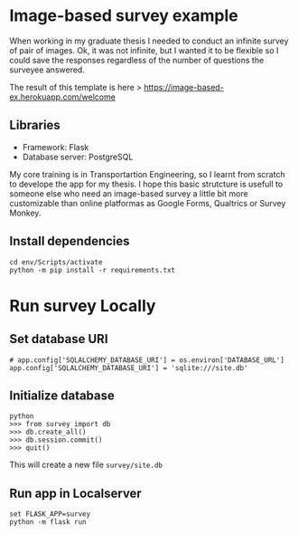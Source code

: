 # Image-based survey example

When working in my graduate thesis I needed to conduct an infinite survey of pair of images. Ok, it was not infinite, but I wanted it to be flexible so I could save the responses regardless of the number of questions the surveyee answered.

The result of this template is here > https://image-based-ex.herokuapp.com/welcome

## Libraries

* Framework: Flask
* Database server: PostgreSQL

My core training is in Transportartion Engineering, so I learnt from scratch to develope the app for my thesis. I hope this basic strutcture is usefull to someone else who need an image-based survey a little bit more customizable than online platformas as Google Forms, Qualtrics or Survey Monkey.

## Install dependencies
```
cd env/Scripts/activate
python -m pip install -r requirements.txt
```


# Run survey Locally
## Set database URI
```
# app.config['SQLALCHEMY_DATABASE_URI'] = os.environ['DATABASE_URL']
app.config['SQLALCHEMY_DATABASE_URI'] = 'sqlite:///site.db'
```

## Initialize database
```
python
>>> from survey import db
>>> db.create_all()
>>> db.session.commit()
>>> quit()
```
This will create a new file `survey/site.db`

## Run app in Localserver
```
set FLASK_APP=survey
python -m flask run
```

